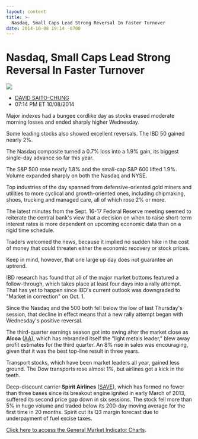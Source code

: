 ```yaml
---
layout: content
title: >-
  Nasdaq, Small Caps Lead Strong Reversal In Faster Turnover
date: 2014-10-08 19:14 -0700
---
```



Nasdaq, Small Caps Lead Strong Reversal In Faster Turnover
===========================================================


![](https://www.investors.com/wp-content/uploads/ibd-migrated-images/MPv_141009_635483792396190901.png)

* [DAVID SAITO-CHUNG](https://www.investors.com/author/chungd/ "Posts by DAVID SAITO-CHUNG")
* 07:14 PM ET 10/08/2014




Major indexes had a bungee cordlike day as stocks erased moderate morning losses and ended sharply higher Wednesday.


Some leading stocks also showed excellent reversals. The IBD 50 gained nearly 2%.


The Nasdaq composite turned a 0.7% loss into a 1.9% gain, its biggest single-day advance so far this year.


The S&P 500 rose nearly 1.8% and the small-cap S&P 600 lifted 1.9%. Volume expanded sharply on both the Nasdaq and NYSE.


Top industries of the day spanned from defensive-oriented gold miners and utilities to more cyclical and growth-oriented ones, including chipmaking, shoes, trucking and managed care, all of which rose 2% or more.


The latest minutes from the Sept. 16-17 Federal Reserve meeting seemed to reiterate the central bank's view that a decision on when to raise short-term interest rates is more dependent on upcoming economic data than on a rigid time schedule.


Traders welcomed the news, because it implied no sudden hike in the cost of money that could threaten either the economic recovery or stock prices.


Keep in mind, however, that one large up day does not guarantee an uptrend.


IBD research has found that all of the major market bottoms featured a follow-through, which takes place at least four days into a rally attempt. That has yet to happen since IBD's current outlook was downgraded to "Market in correction" on Oct. 1.


Since the Nasdaq and the 500 both fell below the low of last Thursday's session, that decline in effect means that a new rally attempt began with Wednesday's positive reversal.


The third-quarter earnings season got into swing after the market close as **Alcoa** ([AA](https://research.investors.com/quote.aspx?symbol=AA)), which has rebranded itself the "light metals leader," blew away profit estimates for the third quarter. An 8% rise in sales was encouraging, given that it was the best top-line result in three years.


Transport stocks, which have been market leaders all year, gained less ground. The Dow transports rose almost 1%, but airlines got a kick in the teeth.


Deep-discount carrier **Spirit Airlines** ([SAVE](https://research.investors.com/quote.aspx?symbol=SAVE)), which has formed no fewer than three bases since its breakout engine ignited in early March of 2013, suffered its second price gap down in six sessions. The stock fell more than 5% in huge volume and traded below its 200-day moving average for the first time in 20 months. Spirit cut its Q3 margin forecast due to underpayment of fuel excise taxes.


[Click here to access the General Market Indicator Charts](https://www.investors.com/pdf/GMI_100914.pdf).




